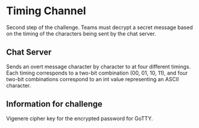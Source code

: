# Timing Channel

Second step of the challenge. Teams must decrypt a secret message based on the timing of the characters being sent by the chat server.

## Chat Server

Sends an overt message character by character to at four different timings. Each timing corresponds to a two-bit combination (00, 01, 10, 11), and four two-bit combinations correspond to an int value representing an ASCII character.

## Information for challenge

Vigenere cipher key for the encrypted password for GoTTY.
